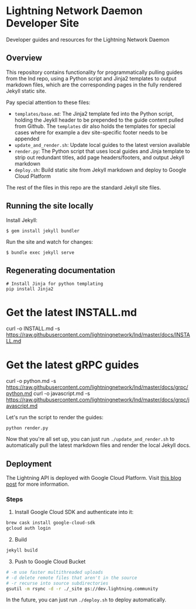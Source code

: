 # Lightning Network Daemon Developer Site
Developer guides and resources for the Lightning Network Daemon

## Overview

This repository contains functionality for programmatically pulling guides from
the lnd repo, using a Python script and Jinja2 templates to output markdown
files, which are the corresponding pages in the fully rendered Jekyll static
site. 

Pay special attention to these files:
- `templates/base.md`: The Jinja2 template fed into the Python
  script, holding the Jeykll header to be prepended to the guide content pulled
  from Github. The `templates` dir also holds the templates for special cases
  where for example a dev site-specific footer needs to be appended
- `update_and_render.sh`: Update local guides to the latest version available
- `render.py`: The Python script that uses local guides and Jinja template to
  strip out redundant titles, add page headers/footers, and output Jekyll
  markdown
- `deploy.sh`: Build static site from Jekyll markdown and deploy to Google Cloud
  Platform

The rest of the files in this repo are the standard Jekyll site files.

## Running the site locally

Install Jekyll:
```
$ gem install jekyll bundler
```
Run the site and watch for changes:
```
$ bundle exec jekyll serve
```

## Regenerating documentation

```shell
# Install Jinja for python templating
pip install Jinja2
```

# Get the latest INSTALL.md
curl -o INSTALL.md -s https://raw.githubusercontent.com/lightningnetwork/lnd/master/docs/INSTALL.md

# Get the latest gRPC guides
curl -o python.md -s https://raw.githubusercontent.com/lightningnetwork/lnd/master/docs/grpc/python.md
curl -o javascript.md -s https://raw.githubusercontent.com/lightningnetwork/lnd/master/docs/grpc/javascript.md

Let's run the script to render the guides:
```shell
python render.py
```

Now that you're all set up, you can just run `./update_and_render.sh` to
automatically pull the latest markdown files and render the local Jekyll docs.

## Deployment

The Lightning API is deployed with Google Cloud Platform. Visit [this blog
post](https://little418.com/2015/07/jekyll-google-cloud-storage.html) for more
information.

### Steps

1. Install Google Cloud SDK and authenticate into it:
```bash
brew cask install google-cloud-sdk
gcloud auth login
```

2. Build
```bash
jekyll build
```

3. Push to Google Cloud Bucket
```bash
# -m use faster multithreaded uploads
# -d delete remote files that aren't in the source
# -r recurse into source subdirectories
gsutil -m rsync -d -r ./_site gs://dev.lightning.community
```

In the future, you can just run `./deploy.sh` to deploy automatically.
